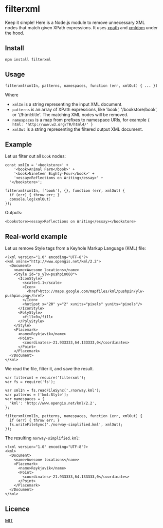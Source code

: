 # filterxml

Keep it simple! Here is a Node.js module to remove unnecessary XML nodes that match given XPath expressions. It uses [xpath](https://www.npmjs.com/package/xpath) and [xmldom](https://www.npmjs.com/package/xmldom) under the hood.


## Install

    npm install filterxml


## Usage

    filterxml(xmlIn, patterns, namespaces, function (err, xmlOut) { ... })

Where
- `xmlIn` is a string representing the input XML document.
- `patterns` is an array of XPath expressions, like 'book', '/bookstore/book', or '//html:title'. The matching XML nodes will be removed.
- `namespaces` is a map from prefixes to namespace URIs, for example `{ html: 'http://www.w3.org/TR/html4/' }`
- `xmlOut` is a string representing the filtered output XML document.


## Example

Let us filter out all `book` nodes:

    const xmlIn = '<bookstore>' +
        '<book>Animal Farm</book>' +
        '<book>Nineteen Eighty-Four</book>' +
        '<essay>Reflections on Writing</essay>' +
      '</bookstore>';

    filterxml(xmlIn, ['book'], {}, function (err, xmlOut) {
      if (err) { throw err; }
      console.log(xmlOut)
    });

Outputs:

    <bookstore><essay>Reflections on Writing</essay></bookstore>


## Real-world example

Let us remove Style tags from a Keyhole Markup Language (KML) file:

    <?xml version="1.0" encoding="UTF-8"?>
    <kml xmlns="http://www.opengis.net/kml/2.2">
      <Document>
        <name>Awesome locations</name>
        <Style id="s_ylw-pushpin060">
          <IconStyle>
            <scale>1.1</scale>
            <Icon>
              <href>http://maps.google.com/mapfiles/kml/pushpin/ylw-pushpin.png</href>
            </Icon>
            <hotSpot x="20" y="2" xunits="pixels" yunits="pixels"/>
          </IconStyle>
          <PolyStyle>
            <fill>0</fill>
          </PolyStyle>
        </Style>
        <Placemark>
          <name>Reykjavik</name>
          <Point>
            <coordinates>-21.933333,64.133333,0</coordinates>
          </Point>
        </Placemark>
      </Document>
    </kml>

We read the file, filter it, and save the result.

    var filterxml = require('filterxml');
    var fs = require('fs');

    var xmlIn = fs.readFileSync('./norway.kml');
    var patterns = ['kml:Style'];
    var namespaces = {
      'kml': 'http://www.opengis.net/kml/2.2',
    };

    filterxml(xmlIn, patterns, namespaces, function (err, xmlOut) {
      if (err) { throw err; }
      fs.writeFileSync('./norway-simplified.kml', xmlOut);
    });

The resulting `norway-simplified.kml`:

    <?xml version="1.0" encoding="UTF-8"?>
    <kml>
      <Document>
        <name>Awesome locations</name>
        <Placemark>
          <name>Reykjavik</name>
          <Point>
            <coordinates>-21.933333,64.133333,0</coordinates>
          </Point>
        </Placemark>
      </Document>
    </kml>


## Licence

[MIT](LICENSE)
